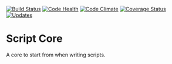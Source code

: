 [![Build Status](https://travis-ci.org/LowieHuyghe/script-core.svg?branch=master)](https://travis-ci.org/LowieHuyghe/script-core)
[![Code Health](https://landscape.io/github/LowieHuyghe/script-core/master/landscape.svg?style=flat)](https://landscape.io/github/LowieHuyghe/script-core/master)
[![Code Climate](https://codeclimate.com/github/LowieHuyghe/script-core/badges/gpa.svg)](https://codeclimate.com/github/LowieHuyghe/script-core)
[![Coverage Status](https://coveralls.io/repos/github/LowieHuyghe/script-core/badge.svg?branch=master)](https://coveralls.io/github/LowieHuyghe/script-core?branch=master)
[![Updates](https://pyup.io/repos/github/LowieHuyghe/script-core/shield.svg)](https://pyup.io/repos/github/LowieHuyghe/script-core/)


# Script Core

A core to start from when writing scripts.
